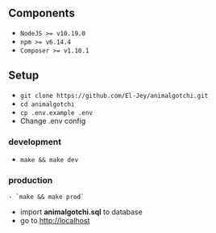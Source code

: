 ## Components
- `NodeJS >= v10.19.0`
- `npm >= v6.14.4`
- `Composer >= v1.10.1`

## Setup
- `git clone https://github.com/El-Jey/animalgotchi.git`
- `cd animalgotchi`
- `cp .env.example .env`
- Change .env config
 ### development
 - `make && make dev`

 ### production
    - `make && make prod`
- import **animalgotchi.sql** to database
- go to <http://localhost>